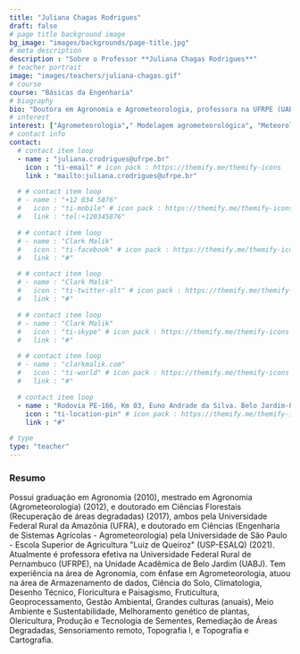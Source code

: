 ```yaml
---
title: "Juliana Chagas Rodrigues"
draft: false
# page title background image
bg_image: "images/backgrounds/page-title.jpg"
# meta description
description : "Sobre o Professor **Juliana Chagas Rodrigues**"
# teacher portrait
image: "images/teachers/juliana-chagas.gif"
# course
course: "Básicas da Engenharia"
# biography
bio: "Doutora em Agronomia e Agrometeorologia, professora na UFRPE (UABJ) com foco em Agrometeorologia e Ciência do Solo."
# interest
interest: ["Agrometeorologia"," Modelagem agrometeorológica", "Meteorologia/Especialidade: Micrometeorologia", "Ciência do Solo"]
# contact info
contact:
  # contact item loop
  - name : "juliana.crodrigues@ufrpe.br"
    icon : "ti-email" # icon pack : https://themify.me/themify-icons
    link : "mailto:juliana.crodrigues@ufrpe.br"

  # # contact item loop
  # - name : "+12 034 5876"
  #   icon : "ti-mobile" # icon pack : https://themify.me/themify-icons
  #   link : "tel:+120345876"

  # # contact item loop
  # - name : "Clark Malik"
  #   icon : "ti-facebook" # icon pack : https://themify.me/themify-icons
  #   link : "#"

  # # contact item loop
  # - name : "Clark Malik"
  #   icon : "ti-twitter-alt" # icon pack : https://themify.me/themify-icons
  #   link : "#"

  # # contact item loop
  # - name : "Clark Malik"
  #   icon : "ti-skype" # icon pack : https://themify.me/themify-icons
  #   link : "#"

  # # contact item loop
  # - name : "clarkmalik.com"
  #   icon : "ti-world" # icon pack : https://themify.me/themify-icons
  #   link : "#"

  # contact item loop
  - name : "Rodovia PE-166, Km 03, Euno Andrade da Silva. Belo Jardim-PE. CEP: 55156-580"
    icon : "ti-location-pin" # icon pack : https://themify.me/themify-icons
    link : "#"

# type
type: "teacher"
---
```


### Resumo

Possui graduação em Agronomia (2010), mestrado em Agronomia (Agrometeorologia) (2012), e doutorado em Ciências Florestais (Recuperação de áreas degradadas) (2017), ambos pela Universidade Federal Rural da Amazônia (UFRA), e doutorado em Ciências (Engenharia de Sistemas Agrícolas - Agrometeorologia) pela Universidade de São Paulo - Escola Superior de Agricultura "Luiz de Queiroz" (USP-ESALQ) (2021). Atualmente é professora efetiva na Universidade Federal Rural de Pernambuco (UFRPE), na Unidade Acadêmica de Belo Jardim (UABJ). Tem experiência na área de Agronomia, com ênfase em Agrometeorologia, atuou na área de Armazenamento de dados, Ciência do Solo, Climatologia, Desenho Técnico, Floricultura e Paisagismo, Fruticultura, Geoprocessamento, Gestão Ambiental, Grandes culturas (anuais), Meio Ambiente e Sustentabilidade, Melhoramento genético de plantas, Olericultura, Produção e Tecnologia de Sementes, Remediação de Áreas Degradadas, Sensoriamento remoto, Topografia I, e Topografia e Cartografia.